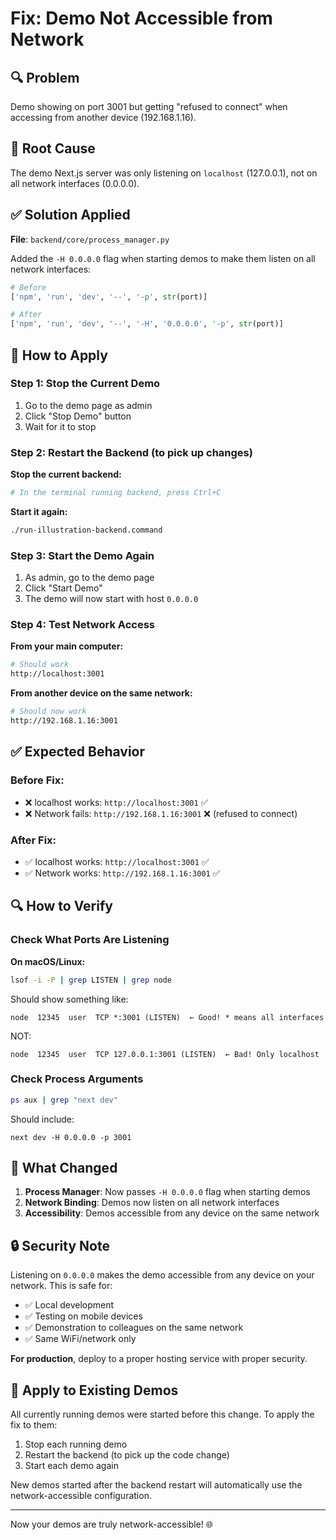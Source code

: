 # Fix: Demo Not Accessible from Network

## 🔍 Problem
Demo showing on port 3001 but getting "refused to connect" when accessing from another device (192.168.1.16).

## 🐛 Root Cause
The demo Next.js server was only listening on `localhost` (127.0.0.1), not on all network interfaces (0.0.0.0).

## ✅ Solution Applied

**File**: `backend/core/process_manager.py`

Added the `-H 0.0.0.0` flag when starting demos to make them listen on all network interfaces:

```python
# Before
['npm', 'run', 'dev', '--', '-p', str(port)]

# After
['npm', 'run', 'dev', '--', '-H', '0.0.0.0', '-p', str(port)]
```

## 🚀 How to Apply

### Step 1: Stop the Current Demo
1. Go to the demo page as admin
2. Click "Stop Demo" button
3. Wait for it to stop

### Step 2: Restart the Backend (to pick up changes)
**Stop the current backend:**
```bash
# In the terminal running backend, press Ctrl+C
```

**Start it again:**
```bash
./run-illustration-backend.command
```

### Step 3: Start the Demo Again
1. As admin, go to the demo page
2. Click "Start Demo"
3. The demo will now start with host `0.0.0.0`

### Step 4: Test Network Access

**From your main computer:**
```bash
# Should work
http://localhost:3001
```

**From another device on the same network:**
```bash
# Should now work
http://192.168.1.16:3001
```

## ✅ Expected Behavior

### Before Fix:
- ❌ localhost works: `http://localhost:3001` ✅
- ❌ Network fails: `http://192.168.1.16:3001` ❌ (refused to connect)

### After Fix:
- ✅ localhost works: `http://localhost:3001` ✅
- ✅ Network works: `http://192.168.1.16:3001` ✅

## 🔍 How to Verify

### Check What Ports Are Listening

**On macOS/Linux:**
```bash
lsof -i -P | grep LISTEN | grep node
```

Should show something like:
```
node  12345  user  TCP *:3001 (LISTEN)  ← Good! * means all interfaces
```

NOT:
```
node  12345  user  TCP 127.0.0.1:3001 (LISTEN)  ← Bad! Only localhost
```

### Check Process Arguments

```bash
ps aux | grep "next dev"
```

Should include:
```
next dev -H 0.0.0.0 -p 3001
```

## 🎯 What Changed

1. **Process Manager**: Now passes `-H 0.0.0.0` flag when starting demos
2. **Network Binding**: Demos now listen on all network interfaces
3. **Accessibility**: Demos accessible from any device on the same network

## 🔒 Security Note

Listening on `0.0.0.0` makes the demo accessible from any device on your network. This is safe for:
- ✅ Local development
- ✅ Testing on mobile devices
- ✅ Demonstration to colleagues on the same network
- ✅ Same WiFi/network only

**For production**, deploy to a proper hosting service with proper security.

## 📝 Apply to Existing Demos

All currently running demos were started before this change. To apply the fix to them:

1. Stop each running demo
2. Restart the backend (to pick up the code change)
3. Start each demo again

New demos started after the backend restart will automatically use the network-accessible configuration.

---

Now your demos are truly network-accessible! 🌐

